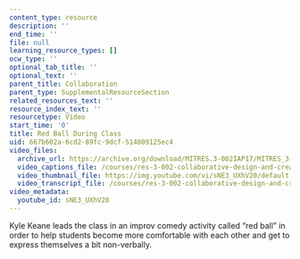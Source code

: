 ```yaml
---
content_type: resource
description: ''
end_time: ''
file: null
learning_resource_types: []
ocw_type: ''
optional_tab_title: ''
optional_text: ''
parent_title: Collaboration
parent_type: SupplementalResourceSection
related_resources_text: ''
resource_index_text: ''
resourcetype: Video
start_time: '0'
title: Red Ball During Class
uid: 667b602a-6cd2-89fc-9dcf-514809125ec4
video_files:
  archive_url: https://archive.org/download/MITRES.3-002IAP17/MITRES_3-002IAP17_Class_Videos_5_300k.mp4
  video_captions_file: /courses/res-3-002-collaborative-design-and-creative-expression-with-arduino-microcontrollers-january-iap-2017/2efb9571f75254a6ad31915fa6dae45c_2039261.vtt
  video_thumbnail_file: https://img.youtube.com/vi/sNE3_UXhV20/default.jpg
  video_transcript_file: /courses/res-3-002-collaborative-design-and-creative-expression-with-arduino-microcontrollers-january-iap-2017/165700523dab7735c00c5f450ef0682b_2039261.pdf
video_metadata:
  youtube_id: sNE3_UXhV20
---
```


Kyle Keane leads the class in an improv comedy activity called “red ball” in order to help students become more comfortable with each other and get to express themselves a bit non-verbally.



